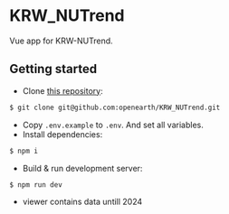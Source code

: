 # KRW_NUTrend

Vue app for KRW-NUTrend.

## Getting started

- Clone [this repository](https://github.com/openearth/KRW_NUTrend):

```bash
$ git clone git@github.com:openearth/KRW_NUTrend.git
```

- Copy `.env.example` to `.env`. And set all variables.
- Install dependencies:

```bash
$ npm i
```

- Build & run development server:

```bash
$ npm run dev
```

- viewer contains data untill 2024

